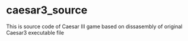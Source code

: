 # caesar3_source

This is source code of Caesar III game based on dissasembly of original Caesar3 executable file
